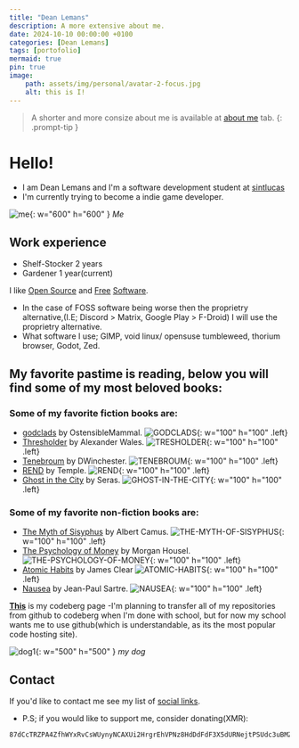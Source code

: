 ```yaml
---
title: "Dean Lemans"
description: A more extensive about me.
date: 2024-10-10 00:00:00 +0100
categories: [Dean Lemans]
tags: [portofolio]
mermaid: true
pin: true
image:
    path: assets/img/personal/avatar-2-focus.jpg
    alt: this is I!
---
```

>A shorter and more consize about me is available at [about me](https://deanlemans.github.io/about-me/) tab.
{: .prompt-tip }

# Hello!
- I am Dean Lemans and I'm a software development student at [sintlucas](https://www.sintlucas.nl/)
- I'm currently trying to become a indie game developer.

![me](/assets/img/personal/avatar-2.jpg){: w="600" h="600" }
_Me_

## Work experience
- Shelf-Stocker 2 years
- Gardener 1 year(current)


I like [Open Source](https://opensource.org/osd) and [Free](https://writefreesoftware.org/learn) [Software](https://www.gnu.org/philosophy/free-sw.en.html).
- In the case of FOSS software being worse then the proprietry alternative,(I.E; Discord > Matrix, Google Play > F-Droid) I will use the proprietry alternative.
- What software I use; GIMP, void linux/ opensuse tumbleweed, thorium browser, Godot, Zed.

## My favorite pastime is reading, below you will find some of my most beloved books:

### Some of my favorite fiction books are:

- [godclads](https://www.royalroad.com/fiction/59663/godclads) by OstensibleMammal.
![GODCLADS](/assets/img/post/GODCLADS.jpg){: w="100" h="100" .left}
- [Thresholder](https://www.royalroad.com/fiction/60396/thresholder) by Alexander Wales.
![TRESHOLDER](/assets/img/post/TRESHOLDER.jpg){: w="100" h="100" .left}
- [Tenebroum](https://www.royalroad.com/fiction/58643/tenebroum-book-1-stubbed) by DWinchester.
![TENEBROUM](/assets/img/post/TENEBROUM.jpg){: w="100" h="100" .left}
- [REND](https://www.royalroad.com/fiction/32615/rend) by Temple.
![REND](/assets/img/post/REND.jpg){: w="100" h="100" .left}
- [Ghost in the City](https://www.royalroad.com/fiction/62125/ghost-in-the-city-cyberpunk-gamer-si) by Seras.
![GHOST-IN-THE-CITY](/assets/img/post/GHOST-IN-THE-CITY.jpg){: w="100" h="100" .left}

### Some of my favorite non-fiction books are:

- [The Myth of Sisyphus](https://www.goodreads.com/book/show/91950.The_Myth_of_Sisyphus) by Albert Camus.
![THE-MYTH-OF-SISYPHUS](/assets/img/post/THE-MYTH-OF-SISYPHUS.jpg){: w="100" h="100" .left}
- [The Psychology of Money](https://www.goodreads.com/book/show/41881472-the-psychology-of-money) by Morgan Housel.
![THE-PSYCHOLOGY-OF-MONEY](/assets/img/post/THE-PSYCHOLOGY-OF-MONEY.jpg){: w="100" h="100" .left}
- [Atomic Habits](https://www.goodreads.com/book/show/40121378-atomic-habits) by James Clear
![ATOMIC-HABITS](/assets/img/post/ATOMIC-HABITS.jpg){: w="100" h="100" .left}
- [Nausea](https://www.goodreads.com/book/show/298275.Nausea) by Jean-Paul Sartre.
![NAUSEA](/assets/img/post/NAUSEA.JPG){: w="100" h="100" .left}



[**This**](https://codeberg.org/deanlemans) is my codeberg page
-I'm planning to transfer all of my repositories from github to codeberg when I'm done with school, but for now my school wants me to use github(which is understandable, as its the most popular code hosting site).

![dog1](assets/img/personal/dog1.jpg){: w="500" h="500" }
_my dog_

## Contact

If you'd like to contact me see my list of [social links](https://linksta.cc/@Dean).


- P.S; if you would like to support me, consider donating(XMR): 
```
87dCcTRZPA4ZfhWYxRvCsWUynyNCAXUi2HrgrEhVPNz8HdDdFdF3X5dURNejtPSUdc3uBMZpri5D4PJqJwacXDa1AYahHQ5
```